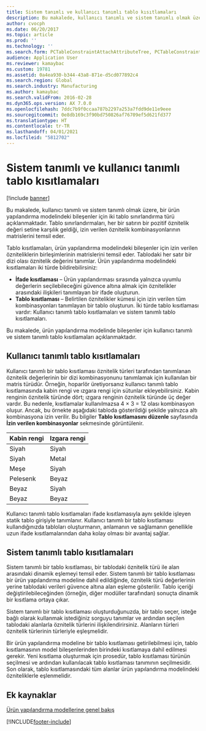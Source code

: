 ```yaml
---
title: Sistem tanımlı ve kullanıcı tanımlı tablo kısıtlamaları
description: Bu makalede, kullanıcı tanımlı ve sistem tanımlı olmak üzere, bir ürün yapılandırma modelindeki bileşenler için iki tablo sınırlandırma türü açıklanmaktadır. Tablo sınırlandırmaları, her bir satırın bir pozitif öznitelik değeri setine karşılık geldiği, izin verilen öznitelik kombinasyonlarının matrislerini temsil eder.
author: cvocph
ms.date: 06/20/2017
ms.topic: article
ms.prod: ''
ms.technology: ''
ms.search.form: PCTableConstraintAttachAttributeTree, PCTableConstraintColumnSystem, PCTableConstraintContentUserDef, PCTableConstraintDefinition, PCTableConstraintWizard
audience: Application User
ms.reviewer: kamaybac
ms.custom: 19781
ms.assetid: 0a4ea930-b344-43a8-871e-d5cd077892c4
ms.search.region: Global
ms.search.industry: Manufacturing
ms.author: kamaybac
ms.search.validFrom: 2016-02-28
ms.dyn365.ops.version: AX 7.0.0
ms.openlocfilehash: 7ddc7b9f0ccaa787b2297a253a7fdd9de11e9eee
ms.sourcegitcommit: 0e8db169c3f90bd750826af76709ef5d621fd377
ms.translationtype: HT
ms.contentlocale: tr-TR
ms.lasthandoff: 04/01/2021
ms.locfileid: "5812702"
---
```

# <a name="system-defined-and-user-defined-table-constraints"></a>Sistem tanımlı ve kullanıcı tanımlı tablo kısıtlamaları

[!include [banner](../includes/banner.md)]

Bu makalede, kullanıcı tanımlı ve sistem tanımlı olmak üzere, bir ürün yapılandırma modelindeki bileşenler için iki tablo sınırlandırma türü açıklanmaktadır. Tablo sınırlandırmaları, her bir satırın bir pozitif öznitelik değeri setine karşılık geldiği, izin verilen öznitelik kombinasyonlarının matrislerini temsil eder.

Tablo kısıtlamaları, ürün yapılandırma modelindeki bileşenler için izin verilen özniteliklerin birleşimlerinin matrislerini temsil eder. Tablodaki her satır bir dizi olası öznitelik değerini tanımlar. Ürün yapılandırma modelindeki kısıtlamaları iki türde bildirebilirsiniz:

-   **İfade kısıtlaması** – Ürün yapılandırması sırasında yalnızca uyumlu değerlerin seçilebileceğini güvence altına almak için öznitelikler arasındaki ilişkileri tanımlayan bir ifade oluşturun.
-   **Tablo kısıtlaması** – Belirtilen öznitelikler kümesi için izin verilen tüm kombinasyonları tanımlayan bir tablo oluşturun. İki türde tablo kısıtlaması vardır: Kullanıcı tanımlı tablo kısıtlamaları ve sistem tanımlı tablo kısıtlamaları.

Bu makalede, ürün yapılandırma modelinde bileşenler için kullanıcı tanımlı ve sistem tanımlı tablo kısıtlamaları açıklanmaktadır.

## <a name="user-defined-table-constraints"></a>Kullanıcı tanımlı tablo kısıtlamaları
Kullanıcı tanımlı bir tablo kısıtlaması öznitelik türleri tarafından tanımlanan öznitelik değerlerinin bir dizi kombinasyonunu tanımlamak için kullanılan bir matris türüdür. Örneğin, hoparlör üretiyorsanız kullanıcı tanımlı tablo kısıtlamasında kabin rengi ve ızgara rengi için sütunlar ekleyebilirsiniz. Kabin renginin öznitelik türünde dört; ızgara renginin öznitelik türünde üç değer vardır. Bu nedenle, kısıtlamalar kullanılmazsa 4 × 3 = 12 olası kombinasyon oluşur. Ancak, bu örnekte aşağıdaki tabloda gösterildiği şekilde yalnızca altı kombinasyona izin verilir. Bu bilgiler **Tablo kısıtlamasını düzenle** sayfasında **İzin verilen kombinasyonlar** sekmesinde görüntülenir.

| Kabin rengi | Izgara rengi |
|----------------|-------------|
| Siyah          | Siyah       |
| Siyah          | Metal       |
| Meşe            | Siyah       |
| Pelesenk       | Beyaz       |
| Beyaz          | Siyah       |
| Beyaz          | Beyaz       |

Kullanıcı tanımlı tablo kısıtlamaları ifade kısıtlamasıyla aynı şekilde işleyen statik tablo girişiyle tanımlanır. Kullanıcı tanımlı bir tablo kısıtlaması kullandığınızda tabloları oluşturmanın, anlamanın ve sağlamanın genellikle uzun ifade kısıtlamalarından daha kolay olması bir avantaj sağlar.

## <a name="system-defined-table-constraints"></a>Sistem tanımlı tablo kısıtlamaları
Sistem tanımlı bir tablo kısıtlaması, bir tablodaki öznitelik türü ile alan arasındaki dinamik eşlemeyi temsil eder. Sistem tanımlı bir tablo kısıtlaması bir ürün yapılandırma modeline dahil edildiğinde, öznitelik türü değerlerinin yerine tablodaki verileri güvence altına alan eşleme gösterilir. Tablo içeriği değiştirilebileceğinden (örneğin, diğer modüller tarafından) sonuçta dinamik bir kısıtlama ortaya çıkar.  

Sistem tanımlı bir tablo kısıtlaması oluşturduğunuzda, bir tablo seçer, isteğe bağlı olarak kullanmak istediğiniz sorguyu tanımlar ve ardından seçilen tablodaki alanlarla öznitelik türlerini ilişkilendirirsiniz. Alanların türleri öznitelik türlerinin türleriyle eşleşmelidir.  

Bir ürün yapılandırma modeline bir tablo kısıtlaması getirilebilmesi için, tablo kısıtlamasının model bileşenlerinden birindeki kısıtlamaya dahil edilmesi gerekir. Yeni kısıtlama oluşturmak için prosedür, tablo kısıtlaması türünün seçilmesi ve ardından kullanılacak tablo kısıtlaması tanımının seçilmesidir. Son olarak, tablo kısıtlamasındaki tüm alanlar ürün yapılandırma modelindeki özniteliklerle eşlenmelidir.

<a name="additional-resources"></a>Ek kaynaklar
--------

[Ürün yapılandırma modellerine genel bakış](product-configuration-models.md)





[!INCLUDE[footer-include](../../includes/footer-banner.md)]